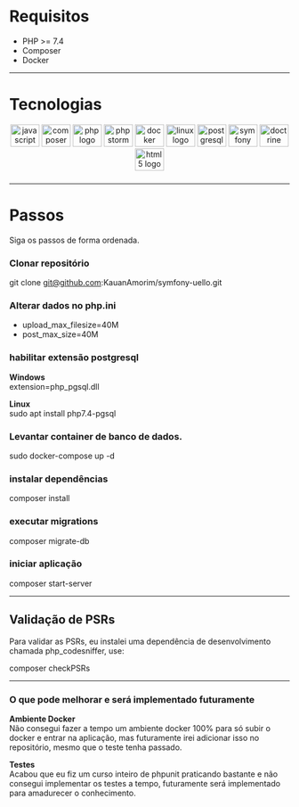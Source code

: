 # Requisitos
- PHP >= 7.4
- Composer
- Docker

---

# Tecnologias
<div align="center">
  <img src="https://cdn.jsdelivr.net/gh/devicons/devicon/icons/javascript/javascript-original.svg" height="40" width="52" alt="javascript logo"  />
  <img src="https://cdn.jsdelivr.net/gh/devicons/devicon/icons/composer/composer-original.svg" height="40" width="52" alt="composer logo"  />
  <img src="https://cdn.jsdelivr.net/gh/devicons/devicon/icons/php/php-original.svg" height="40" width="52" alt="php logo"  />
  <img src="https://cdn.jsdelivr.net/gh/devicons/devicon/icons/phpstorm/phpstorm-original.svg" height="40" width="52" alt="phpstorm logo"  />
  <img src="https://cdn.jsdelivr.net/gh/devicons/devicon/icons/docker/docker-original.svg" height="40" width="52" alt="docker logo"  />
  <img src="https://cdn.jsdelivr.net/gh/devicons/devicon/icons/linux/linux-original.svg" height="40" width="52" alt="linux logo"  />
  <img src="https://cdn.jsdelivr.net/gh/devicons/devicon/icons/postgresql/postgresql-original.svg" height="40" width="52" alt="postgresql logo"  />
  <img src="https://cdn.jsdelivr.net/gh/devicons/devicon/icons/symfony/symfony-original.svg" height="40" width="52" alt="symfony logo"  />
  <img src="https://cdn.jsdelivr.net/gh/devicons/devicon/icons/doctrine/doctrine-original.svg" height="40" width="52" alt="doctrine logo"  />
  <img src="https://cdn.jsdelivr.net/gh/devicons/devicon/icons/html5/html5-original.svg" height="40" width="52" alt="html5 logo"  />
</div>

###

---

# Passos
Siga os passos de forma ordenada.

### Clonar repositório
git clone git@github.com:KauanAmorim/symfony-uello.git

### Alterar dados no php.ini
- upload_max_filesize=40M
- post_max_size=40M 

### habilitar extensão postgresql  
**Windows**<br/>
extension=php_pgsql.dll

**Linux**<br/>
sudo apt install php7.4-pgsql

### Levantar container de banco de dados.
sudo docker-compose up -d

### instalar dependências
composer install

### executar migrations
composer migrate-db

### iniciar aplicação
composer start-server

---

## Validação de PSRs

Para validar as PSRs, eu instalei uma dependência de 
desenvolvimento chamada php_codesniffer, use:

composer checkPSRs

---

### O que pode melhorar e será implementado futuramente

**Ambiente Docker**<br/>
Não consegui fazer a tempo um ambiente docker 100% para só subir o 
docker e entrar na aplicação, mas futuramente irei adicionar isso no repositório, 
mesmo que o teste tenha passado.

**Testes**<br/>
Acabou que eu fiz um curso inteiro de phpunit praticando bastante e não consegui
implementar os testes a tempo, futuramente será implementado para amadurecer o conhecimento.

